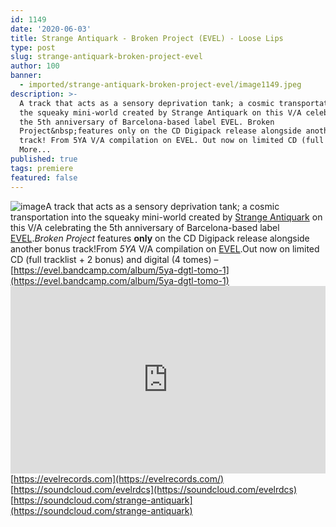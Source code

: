 ```yaml
---
id: 1149
date: '2020-06-03'
title: Strange Antiquark - Broken Project (EVEL) - Loose Lips
type: post
slug: strange-antiquark-broken-project-evel
author: 100
banner:
  - imported/strange-antiquark-broken-project-evel/image1149.jpeg
description: >-
  A track that acts as a sensory deprivation tank; a cosmic transportation into
  the squeaky mini-world created by Strange Antiquark on this V/A celebrating
  the 5th anniversary of Barcelona-based label EVEL. Broken
  Project&nbsp;features only on the CD Digipack release alongside another bonus
  track! From 5YA V/A compilation on EVEL. Out now on limited CD (full [...]Read
  More...
published: true
tags: premiere
featured: false
---
```

![image](../imported/strange-antiquark-broken-project-evel/image1149.jpeg)A track that acts as a sensory deprivation tank; a cosmic transportation into the squeaky mini-world created by [Strange Antiquark](https://soundcloud.com/strange-antiquark) on this V/A celebrating the 5th anniversary of Barcelona-based label [EVEL](https://evelrecords.com)._Broken Project_ features **only** on the CD Digipack release alongside another bonus track!From _5YA_ V/A compilation on [EVEL](https://evelrecords.com/).Out now on limited CD (full tracklist + 2 bonus) and digital (4 tomes) – [](https://evel.bandcamp.com/album/5ya-dgtl-tomo-1)[https://evel.bandcamp.com/album/5ya-dgtl-tomo-1](https://evel.bandcamp.com/album/5ya-dgtl-tomo-1)<iframe width='100%' height='300' scrolling='no' frameborder='no' allow='autoplay' src='https://w.soundcloud.com/player/?url=https%3A//api.soundcloud.com/tracks/833493814&color=%23ff5500&auto_play=false&hide_related=true&show_comments=true&show_user=true&show_reposts=false&show_teaser=false'></iframe>[https://evelrecords.com](https://evelrecords.com/)  
[https://soundcloud.com/evelrdcs](https://soundcloud.com/evelrdcs)  
[](https://soundcloud.com/strange-antiquark)[https://soundcloud.com/strange-antiquark](https://soundcloud.com/strange-antiquark)